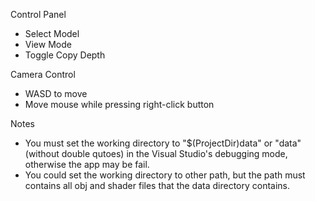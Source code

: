 Control Panel
- Select Model
- View Mode
- Toggle Copy Depth

Camera Control
- WASD to move
- Move mouse while pressing right-click button

Notes
- You must set the working directory to "$(ProjectDir)data" or "data" (without double qutoes) in the Visual Studio's debugging mode, otherwise the app may be fail.
- You could set the working directory to other path, but the path must contains all obj and shader files that the data directory contains.
